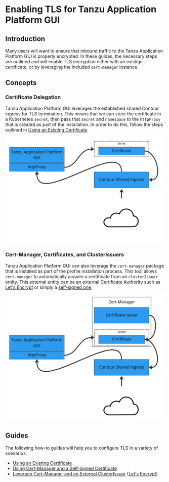 # Enabling TLS for Tanzu Application Platform GUI

## Introduction

Many users will want to ensure that inbound traffic to the Tanzu Application Platform GUI is properly encrypted. In these guides, the necessary steps are outlined and will enable TLS encryption either with an existign certificate, or by leveraging the included `cert-manager` instance.

## Concepts

### Certificate Delegation
Tanzu Application Platform GUI leverages the established shared Contour ingress for TLS termination. This means that we can store the certificate in a Kubernetes `secret`, then pass that `secret` and `namespace` to the `httpProxy` that is created as part of the installation. In order to do this, follow the steps outlined in [Using an Existing Certificate](./how-to-enable-tls-existing-cert.md)

![Tanzu Application Platform TLS Diagram](./images/TAP-GUI-TLS.jpg)
### Cert-Manager, Certificates, and ClusterIssuers
Tanzu Application Platform GUI can also leverage the `cert-manager` package that is installed as part of the profile installation process. This tool allows `cert-manager` to automatically acquire a certificate from an `clusterIssuer` entity. This external entity can be an external Certificate Authority such as [Let's Encrypt](./how-to-cert-manager-external-clusterissuer-letsencrypt.md) or simply a [self-signed one](./how-to-enable-self-signed-cert.md).

![Tanzu Application Platform TLS Diagram](./images/TAP-GUI-TLS-CERT.jpg)
## Guides

The following how-to guides will help you to configure TLS in a variety of scenarios:

- [Using an Existing Certificate](./how-to-enable-tls-existing-cert.md)
- [Using Cert-Manager and a Self-signed Certificate](./how-to-enable-self-signed-cert.md)
- [Leverage Cert-Manager and an External ClusterIssuer](./how-to-cert-manager-external-clusterissuer-letsencrypt.md) ([Let's Encrypt](https://letsencrypt.org))

